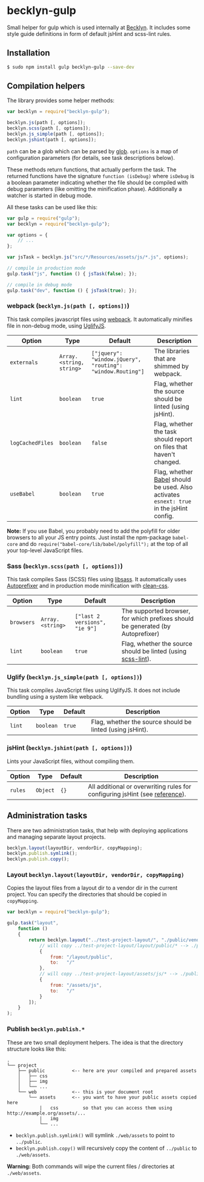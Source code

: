 becklyn-gulp
============

Small helper for gulp which is used internally at [Becklyn](http://www.becklyn.com).
It includes some style guide definitions in form of default jsHint and scss-lint rules.

## Installation
```bash
$ sudo npm install gulp becklyn-gulp --save-dev
```

## Compilation helpers
The library provides some helper methods:

```js
var becklyn = require("becklyn-gulp");

becklyn.js(path [, options]);
becklyn.scss(path [, options]);
becklyn.js_simple(path [, options]);
becklyn.jshint(path [, options]);
```
`path` can be a glob which can be parsed by [glob](https://www.npmjs.com/package/glob). `options` is a map of configuration parameters (for details, see task descriptions below).

These methods return functions, that actually perform the task.
The returned functions have the signature `function (isDebug)` where `isDebug` is a boolean parameter indicating whether the file should be compiled with debug parameters (like omitting the minification phase). Additionally a watcher is started in debug mode.

All these tasks can be used like this:
```js
var gulp = require("gulp");
var becklyn = require("becklyn-gulp");

var options = {
    // ...
};

var jsTask = becklyn.js("src/*/Resources/assets/js/*.js", options);

// compile in production mode
gulp.task("js", function () { jsTask(false); });

// compile in debug mode
gulp.task("dev", function () { jsTask(true); });
```


### webpack (`becklyn.js(path [, options])`)
This task compiles javascript files using [webpack](http://webpack.github.io/).
It automatically minifies file in non-debug mode, using [UglifyJS](http://lisperator.net/uglifyjs/).

Option           | Type                     | Default                                                    | Description
---------------- | ------------------------ | ---------------------------------------------------------- | -------------------------------------------------------------------------------------------------------------
`externals`      | `Array.<string, string>` | `["jquery": "window.jQuery", "routing": "window.Routing"]` | The libraries that are shimmed by webpack.
`lint`           | `boolean`                | `true`                                                     | Flag, whether the source should be linted (using jsHint).
`logCachedFiles` | `boolean`                | `false`                                                    | Flag, whether the task should report on files that haven't changed.
`useBabel`       | `boolean`                | `true`                                                     | Flag, whether [Babel](https://babeljs.io/) should be used. Also activates `esnext: true` in the jsHint config.


**Note:** If you use Babel, you probably need to add the polyfill for older browsers to all your JS entry points.
Just install the npm-package `babel-core` and do `require("babel-core/lib/babel/polyfill");` at the top of all your top-level JavaScript files.


### Sass (`becklyn.scss(path [, options])`)
This task compiles Sass (SCSS) files using [libsass](http://libsass.org/).
It automatically uses [Autoprefixer](https://github.com/postcss/autoprefixer) and in production mode minification with [clean-css](https://github.com/jakubpawlowicz/clean-css).

Option     | Type             | Default                       | Description
---------- | ---------------- | ----------------------------- | -------------------------------------------------------------------------------------------------------------
`browsers` | `Array.<string>` | `["last 2 versions", "ie 9"]` | The supported browser, for which prefixes should be generated (by Autoprefixer)
`lint`     | `boolean`        | `true`                        | Flag, whether the source should be linted (using [scss-lint](https://github.com/causes/scss-lint)).


### Uglify (`becklyn.js_simple(path [, options])`)
This task compiles JavaScript files using UglifyJS. It does not include bundling using a system like webpack.

Option | Type      | Default | Description
------ | --------- | ------- | ---------------------------------------------------------
`lint` | `boolean` | `true`  | Flag, whether the source should be linted (using jsHint).


### jsHint (`becklyn.jshint(path [, options])`)
Lints your JavaScript files, without compiling them.

Option  | Type     | Default | Description
------- | -------- | ------- | ---------------------------------------------------------
`rules` | `Object` | `{}`    | All additional or overwriting rules for configuring jsHint (see [reference](http://jshint.com/docs/options/)).




## Administration tasks
There are two administration tasks, that help with deploying applications and managing separate layout projects.

```js
becklyn.layout(layoutDir, vendorDir, copyMapping);
becklyn.publish.symlink();
becklyn.publish.copy();
```


### Layout `becklyn.layout(layoutDir, vendorDir, copyMapping)`
Copies the layout files from a layout dir to a vendor dir in the current project.
You can specify the directories that should be copied in `copyMapping`.

```js
var becklyn = require("becklyn-gulp");

gulp.task("layout",
    function ()
    {
        return becklyn.layout("../test-project-layout/", "./public/vendor/layout", [
            // will copy ../test-project-layout/layout/public/* --> ./public/vendor/layout/*
            {
                from: "/layout/public",
                to:   "/"
            },
            // will copy ../test-project-layout/assets/js/* --> ./public/vendor/layout/js/*
            {
                from: "/assets/js",
                to:   "/"
            }
        ]);
    }
);
```


### Publish `becklyn.publish.*`
These are two small deployment helpers.
The idea is that the directory structure looks like this:

```
.
└── project
    ├── public          <-- here are your compiled and prepared assets
    │   ├── css
    │   ├── img
    │   └── ...
    └── web             <-- this is your document root
        └── assets      <-- you want to have your public assets copied here
            |   css         so that you can access them using http://example.org/assets/...
            |   img
            └── ...
```

*   `becklyn.publish.symlink()` will symlink `./web/assets` to point to `../public`.
*   `becklyn.publish.copy()` will recursively copy the content of `../public` to `./web/assets`.

**Warning:** Both commands will wipe the current files / directories at `./web/assets`.
